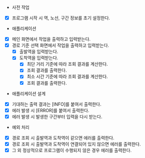 - 사전 작업
* [x] 프로그램 시작 시 역, 노선, 구간 정보를 초기 설정한다.

- 애플리케이션
* [x] 메인 화면에서 작업을 출력하고 입력받는다.
* [x] 경로 기준 선택 화면에서 작업을 출력하고 입력받는다.
  * [x] 출발역을 입력받는다.
  * [x] 도착역을 입력받는다.
    * [x] 최단 거리 기준에 따라 조회 결과를 계산한다.
    * [x] 조회 결과를 출력한다.
    * [x] 최소 시간 기준에 따라 조회 결과를 계산한다.
    * [x] 조회 결과를 출력한다.

- 애플리케이션 설계
* [x] 기대하는 출력 결과는 [INFO]를 붙여서 출력한다.
* [x] 에러 발생 시 [ERROR]를 붙여서 출력한다.
* [x] 에러 발생 시 발생한 구간부터 입력을 다시 받는다.

- 예외 처리
* [x] 경로 조회 시 출발역과 도착역이 같으면 에러를 출력한다.
* [x] 경로 조회 시 출발역과 도착역이 연결되어 있지 않으면 에러를 출력한다.
* [x] 그 외 정상적으로 프로그램이 수행되지 않은 경우 에러를 출력한다.